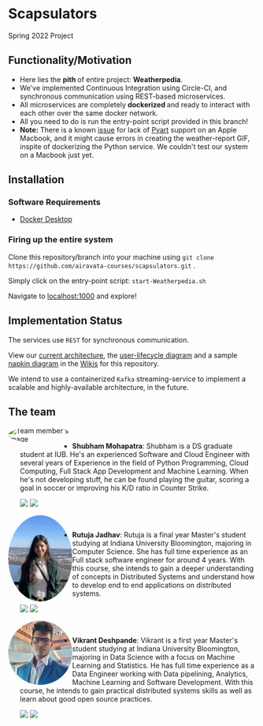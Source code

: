 # Scapsulators
Spring 2022 Project


## Functionality/Motivation

<ul>
  <li>Here lies the <b> pith </b> of entire project: <b>Weatherpedia</b>.</li>
  <li>We've implemented Continuous Integration using Circle-CI, and synchronous communication using REST-based microservices.</li>
  <li>All microservices are completely <b> dockerized </b> and ready to interact with each other over the same docker network.</li>
  <li>All you need to do is run the entry-point script provided in this branch!</li>
  <li><b>Note:</b> There is a known <a href="https://github.com/ARM-DOE/pyart/issues/92" target="__blank">issue</a> for lack of <a href="https://arm-doe.github.io/pyart/INSTALL.html" target="__blank">Pyart</a> support on an Apple Macbook, and it might cause errors in creating the weather-report GIF, inspite of dockerizing the Python service. We couldn't test our system on a Macbook just yet.</li>
</ul>


## Installation 

### Software Requirements

* [Docker Desktop](https://docs.docker.com/desktop/)

### Firing up the entire system

Clone this repository/branch into your machine using `git clone https://github.com/airavata-courses/scapsulators.git` .

Simply click on the entry-point script: `start-Weatherpedia.sh`

Navigate to [localhost:1000](http://localhost:1000) and explore!

## Implementation Status

The services use `REST` for synchronous communication.

View our [current architecture](https://github.com/airavata-courses/scapsulators/wiki/Architecture-and-Documentation), the [user-lifecycle diagram](https://github.com/airavata-courses/scapsulators/wiki/Flow-Diagram-for-user-lifecycle) and a sample [napkin diagram](https://github.com/airavata-courses/scapsulators/wiki/Napkin-Diagram) in the [Wikis](https://github.com/airavata-courses/scapsulators/wiki) for this repository.

We intend to use a containerized `Kafka` streaming-service to implement a scalable and highly-available architecture, in the future.



## The team


<img src="https://i.ibb.co/K72RqYw/personal.jpg" alt="Team member's Image" width="130" ALIGN ="left" style="border-radius:50%;"/><br>

- **Shubham Mohapatra**: Shubham is a DS graduate student at IUB. He's an experienced Software and Cloud Engineer with several years of Experience in the field of Python Programming, Cloud Computing, Full Stack App Development and Machine Learning. When he's not developing stuff, he can be found playing the guitar, scoring a goal in soccer or improving his K/D ratio in Counter Strike.


   [<img src="https://img.shields.io/badge/LinkedIn-0077B5?style=for-the-badge&logo=linkedin&logoColor=white" />](https://www.linkedin.com/in/shubhammohapatra/)
   [<img src="https://img.shields.io/badge/GitHub-100000?style=for-the-badge&logo=github&logoColor=white" />](https://github.com/shubhpatr/)




<img src="Documentation/Team-members/Rutuja.jpg" alt="Team member's Image" width="130" ALIGN ="left" style="border-radius:50%;"/><br>

- **Rutuja Jadhav**: Rutuja is a final year Master's student studying at Indiana University Bloomington, majoring in Computer Science. She has full time experience as an Full stack software engineer for around 4 years. With this course, she intends to gain a deeper understanding of concepts in Distributed Systems and understand how to develop end to end applications on distributed systems.


   [<img src="https://img.shields.io/badge/LinkedIn-0077B5?style=for-the-badge&logo=linkedin&logoColor=white" />](https://www.linkedin.com/in/rutuja-jadhav-89284a126/)
   [<img src="https://img.shields.io/badge/GitHub-100000?style=for-the-badge&logo=github&logoColor=white" />](https://github.com/RutujaJadhav19/)



<img src="Documentation/Team-members/Vikrant.jpg" alt="Team member's Image" width="130" ALIGN ="left" style="border-radius:50%;"/><br>

- **Vikrant Deshpande**: Vikrant is a first year Master's student studying at Indiana University Bloomington, majoring in Data Science with a focus on Machine Learning and Statistics. He has full time experience as a Data Engineer working with Data pipelining, Analytics, Machine Learning and Software Development. With this course, he intends to gain practical distributed systems skills as well as learn about good open source practices.


   [<img src="https://img.shields.io/badge/LinkedIn-0077B5?style=for-the-badge&logo=linkedin&logoColor=white" />](https://www.linkedin.com/in/vikrant-deshpande/)
   [<img src="https://img.shields.io/badge/GitHub-100000?style=for-the-badge&logo=github&logoColor=white" />](https://github.com/vikrantdeshpande09876/)

